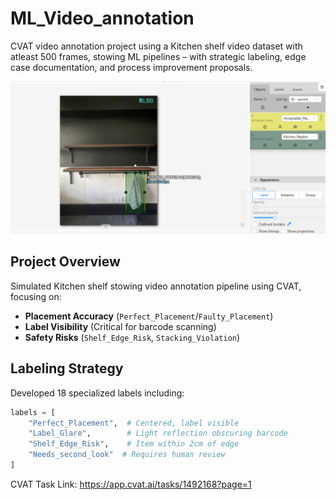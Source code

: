 # ML_Video_annotation
CVAT video annotation project using a Kitchen shelf video dataset with atleast 500 frames, stowing ML pipelines – with strategic labeling, edge case documentation, and process improvement proposals.

![Annotated Sample](example.png)

## Project Overview 
Simulated Kitchen shelf stowing video annotation pipeline using CVAT, focusing on:
- **Placement Accuracy** (`Perfect_Placement`/`Faulty_Placement`)
- **Label Visibility** (Critical for barcode scanning)
- **Safety Risks** (`Shelf_Edge_Risk`, `Stacking_Violation`)

## Labeling Strategy
Developed 18 specialized labels including:
```python
labels = [
    "Perfect_Placement",  # Centered, label visible
    "Label_Glare",        # Light reflection obscuring barcode
    "Shelf_Edge_Risk",    # Item within 2cm of edge
    "Needs_second_look"  # Requires human review
]
```

CVAT Task Link: https://app.cvat.ai/tasks/1492168?page=1
